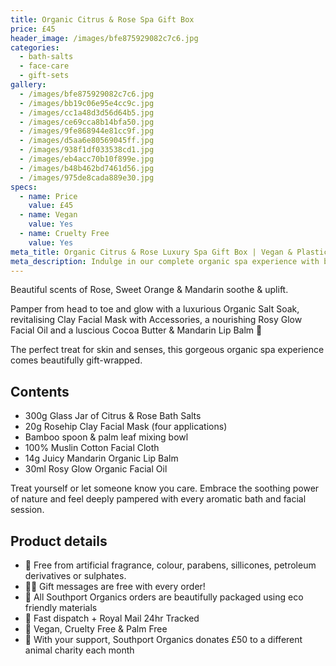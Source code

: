 ```yaml
---
title: Organic Citrus & Rose Spa Gift Box
price: £45
header_image: /images/bfe875929082c7c6.jpg
categories:
  - bath-salts
  - face-care
  - gift-sets
gallery:
  - /images/bfe875929082c7c6.jpg
  - /images/bb19c06e95e4cc9c.jpg
  - /images/cc1a48d3d56d64b5.jpg
  - /images/ce69cca8b14bfa50.jpg
  - /images/9fe868944e81cc9f.jpg
  - /images/d5aa6e80569045ff.jpg
  - /images/938f1df033538cd1.jpg
  - /images/eb4acc70b10f899e.jpg
  - /images/b48b462bd7461d56.jpg
  - /images/975de8cada889e30.jpg
specs:
  - name: Price
    value: £45
  - name: Vegan
    value: Yes
  - name: Cruelty Free
    value: Yes
meta_title: Organic Citrus & Rose Luxury Spa Gift Box | Vegan & Plastic-Free | Southport Organics
meta_description: Indulge in our complete organic spa experience with bath salts, rosehip clay mask, facial oil and mandarin lip balm. 100% vegan, plastic-free and handcrafted.
---
```


Beautiful scents of Rose, Sweet Orange & Mandarin soothe & uplift.

Pamper from head to toe and glow with a luxurious Organic Salt Soak, revitalising Clay Facial Mask with Accessories, a nourishing Rosy Glow Facial Oil and a luscious Cocoa Butter & Mandarin Lip Balm 🍊

The perfect treat for skin and senses, this gorgeous organic spa experience comes beautifully gift-wrapped.

## Contents

- 300g Glass Jar of Citrus & Rose Bath Salts
- 20g Rosehip Clay Facial Mask (four applications)
- Bamboo spoon & palm leaf mixing bowl
- 100% Muslin Cotton Facial Cloth
- 14g Juicy Mandarin Organic Lip Balm
- 30ml Rosy Glow Organic Facial Oil

Treat yourself or let someone know you care. Embrace the soothing power of nature and feel deeply pampered with every aromatic bath and facial session.

## Product details

- 🍊 Free from artificial fragrance, colour, parabens, sillicones, petroleum derivatives or sulphates.
- ✍🏼 Gift messages are free with every order!
- 🌿 All Southport Organics orders are beautifully packaged using eco friendly materials
- 📮 Fast dispatch + Royal Mail 24hr Tracked
- 🐰 Vegan, Cruelty Free & Palm Free
- 🐾 With your support, Southport Organics donates £50 to a different animal charity each month
